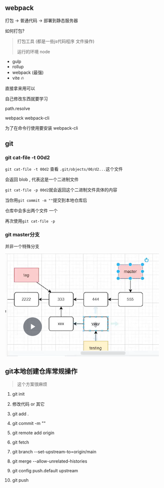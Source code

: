 ##  webpack



打包 -> 普通代码 -> 部署到静态服务器

如何打包?

> 打包工具  (都是一些js代码程序   文件操作)
>
> 运行的环境  node

* gulp
* rollup
* webpack (最强) 
* vite 🔥



直接拿来用可以 

自己修改东西就要学习





path.resolve





webpack  webpack-cli

为了在命令行使用要安装 webpack-cli







## git



### git cat-file -t 00d2

`git cat-file -t 00d2` 查看 `.git/objects/00/d2...`这个文件

会返回 blob , 代表这是一个二进制文件

`git cat-file -p 00d2`就会返回这个二进制文件具体的内容

当你用`git commit -m ""`提交到本地仓库后

仓库中会多出两个文件 一个

再次使用`git cat-file -p `



### git master分支

并非一个特殊分支



![image-20230526124607093](./.assets/image-20230526124607093.png)



## git本地创建仓库常规操作

> 这个方案很麻烦

1. git init

2. 修改代码 or 其它

3. git add .

4. git commit -m ""

5. git remote add origin <name>

6. git fetch

7. git branch --set-upstream-to=origin/main

8. git merge --allow-unrelated-histories

9. git config push.default upstream

10. git push

    
